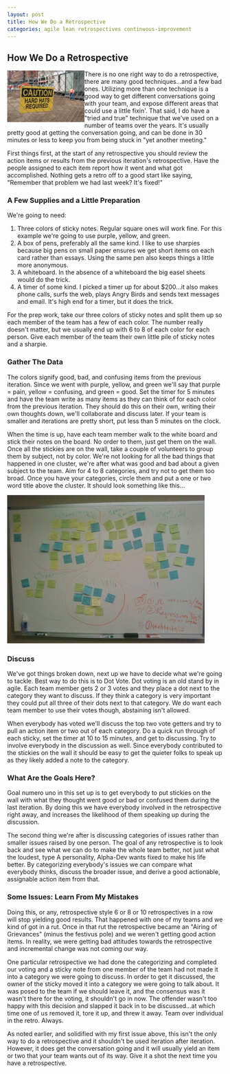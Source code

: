 ```yaml
---
layout: post
title: How We Do a Retrospective
categories: agile lean retrospectives continuous-improvement
---
```

## How We Do a Retrospective

<img src="/images/posts/hard_hats_required.jpg" align="left" alt="Hard hats required" />
There is no one right way to do a retrospective, there are many good techniques...and a few bad ones. Utilizing more than one technique is a good way to get different conversations going with your team, and expose different areas that could use a little fixin'. That said, I do have a "tried and true" technique that we've used on a number of teams over the years. It's usually pretty good at getting the conversation going, and can be done in 30 minutes or less to keep you from being stuck in "yet another meeting."

First things first, at the start of any retrospective you should review the action items or results from the previous iteration's retrospective. Have the people assigned to each item report how it went and what got accomplished. Nothing gets a retro off to a good start like saying, "Remember that problem we had last week? It's fixed!"

### A Few Supplies and a Little Preparation

We're going to need:

1. Three colors of sticky notes. Regular square ones will work fine. For this example we're going to use purple, yellow, and green.
2. A box of pens, preferably all the same kind. I like to use sharpies because big pens on small paper ensures we get short items on each card rather than essays. Using the same pen also keeps things a little more anonymous.
3. A whiteboard. In the absence of a whiteboard the big easel sheets would do the trick.
4. A timer of some kind. I picked a timer up for about $200...it also makes phone calls, surfs the web, plays Angry Birds and sends text messages and email. It's high end for a timer, but it does the trick.

For the prep work, take our three colors of sticky notes and split them up so each member of the team has a few of each color. The number really doesn't matter, but we usually end up with 6 to 8 of each color for each person. Give each member of the team their own little pile of sticky notes and a sharpie.

### Gather The Data

The colors signify good, bad, and confusing items from the previous iteration. Since we went with purple, yellow, and green we'll say that purple = pain, yellow = confusing, and green = good. Set the timer for 5 minutes and have the team write as many items as they can think of for each color from the previous iteration. They should do this on their own, writing their own thoughts down, we'll collaborate and discuss later. If your team is smaller and iterations are pretty short, put less than 5 minutes on the clock.

When the time is up, have each team member walk to the white board and stick their notes on the board. No order to them, just get them on the wall. Once all the stickies are on the wall, take a couple of volunteers to group them by subject, not by color. We're not looking for all the bad things that happened in one cluster, we're after what was good and bad about a given subject to the team. Aim for 4 to 8 categories, and try not to get them too broad. Once you have your categories, circle them and put a one or two word title above the cluster. It should look something like this...

<img src="/images/posts/retro_board.jpg" alt="retrospective board" />

### Discuss

We've got things broken down, next up we have to decide what we're going to tackle. Best way to do this is to Dot Vote. Dot voting is an old stand by in agile. Each team member gets 2 or 3 votes and they place a dot next to the category they want to discuss. If they think a category is very important they could put all three of their dots next to that category. We do want each team member to use their votes though, abstaining isn't allowed.

When everybody has voted we'll discuss the top two vote getters and try to pull an action item or two out of each category. Do a quick run through of each sticky, set the timer at 10 to 15 minutes, and get to discussing. Try to involve everybody in the discussion as well. Since everybody contributed to the stickies on the wall it should be easy to get the quieter folks to speak up as they likely added a note to the category.

### What Are the Goals Here?

Goal numero uno in this set up is to get everybody to put stickies on the wall with what they thought went good or bad or confused them during the last iteration. By doing this we have everybody involved in the retrospective right away, and increases the likelihood of them speaking up during the discussion.

The second thing we're after is discussing categories of issues rather than smaller issues raised by one person. The goal of any retrospective is to look back and see what we can do to make the whole team better, not just what the loudest, type A personality, Alpha-Dev wants fixed to make his life better. By categorizing everybody's issues we can compare what everybody thinks, discuss the broader issue, and derive a good actionable, assignable action item from that.

### Some Issues: Learn From My Mistakes

Doing this, or any, retrospective style 6 or 8 or 10 retrospectives in a row will stop yielding good results. That happened with one of my teams and we kind of got in a rut. Once in that rut the retrospective became an "Airing of Grievances" (minus the festivus pole) and we weren't getting good action items. In reality, we were getting bad attitudes towards the retrospective and incremental change was not coming our way.

One particular retrospective we had done the categorizing and completed our voting and a sticky note from one member of the team had not made it into a category we were going to discuss. In order to get it discussed, the owner of the sticky moved it into a category we were going to talk about. It was posed to the team if we should leave it, and the consensus was it wasn't there for the voting, it shouldn't go in now. The offender wasn't too happy with this decision and slapped it back in to be discussed...at which time one of us removed it, tore it up, and threw it away. Team over individual in the retro. Always.

As noted earlier, and solidified with my first issue above, this isn't the only way to do a retrospective and it shouldn't be used iteration after iteration. However, it does get the conversation going and it will usually yield an item or two that your team wants out of its way. Give it a shot the next time you have a retrospective.
